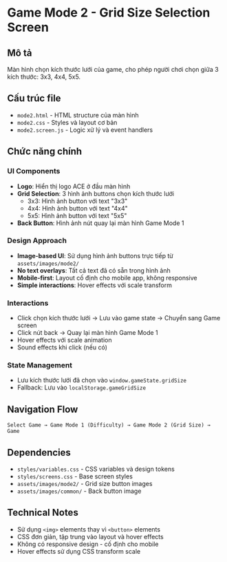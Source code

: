 # Game Mode 2 - Grid Size Selection Screen

## Mô tả

Màn hình chọn kích thước lưới của game, cho phép người chơi chọn giữa 3 kích thước: 3x3, 4x4, 5x5.

## Cấu trúc file

- `mode2.html` - HTML structure của màn hình
- `mode2.css` - Styles và layout cơ bản
- `mode2.screen.js` - Logic xử lý và event handlers

## Chức năng chính

### UI Components

- **Logo**: Hiển thị logo ACE ở đầu màn hình
- **Grid Selection**: 3 hình ảnh buttons chọn kích thước lưới
  - 3x3: Hình ảnh button với text "3x3"
  - 4x4: Hình ảnh button với text "4x4"
  - 5x5: Hình ảnh button với text "5x5"
- **Back Button**: Hình ảnh nút quay lại màn hình Game Mode 1

### Design Approach

- **Image-based UI**: Sử dụng hình ảnh buttons trực tiếp từ `assets/images/mode2/`
- **No text overlays**: Tất cả text đã có sẵn trong hình ảnh
- **Mobile-first**: Layout cố định cho mobile app, không responsive
- **Simple interactions**: Hover effects với scale transform

### Interactions

- Click chọn kích thước lưới → Lưu vào game state → Chuyển sang Game screen
- Click nút back → Quay lại màn hình Game Mode 1
- Hover effects với scale animation
- Sound effects khi click (nếu có)

### State Management

- Lưu kích thước lưới đã chọn vào `window.gameState.gridSize`
- Fallback: Lưu vào `localStorage.gameGridSize`

## Navigation Flow

```
Select Game → Game Mode 1 (Difficulty) → Game Mode 2 (Grid Size) → Game
```

## Dependencies

- `styles/variables.css` - CSS variables và design tokens
- `styles/screens.css` - Base screen styles
- `assets/images/mode2/` - Grid size button images
- `assets/images/common/` - Back button image

## Technical Notes

- Sử dụng `<img>` elements thay vì `<button>` elements
- CSS đơn giản, tập trung vào layout và hover effects
- Không có responsive design - cố định cho mobile
- Hover effects sử dụng CSS transform scale
